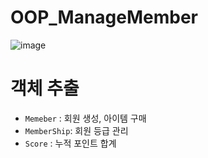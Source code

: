 # OOP_ManageMember

![image](https://github.com/wooyong99/OOP_ManageMember/assets/85385921/9687f29c-0211-427d-8b35-d03e328cf83b)

# 객체 추출
- ```Memeber``` : 회원 생성, 아이템 구매
- ```MemberShip```: 회원 등급 관리
- ```Score``` : 누적 포인트 합계 
